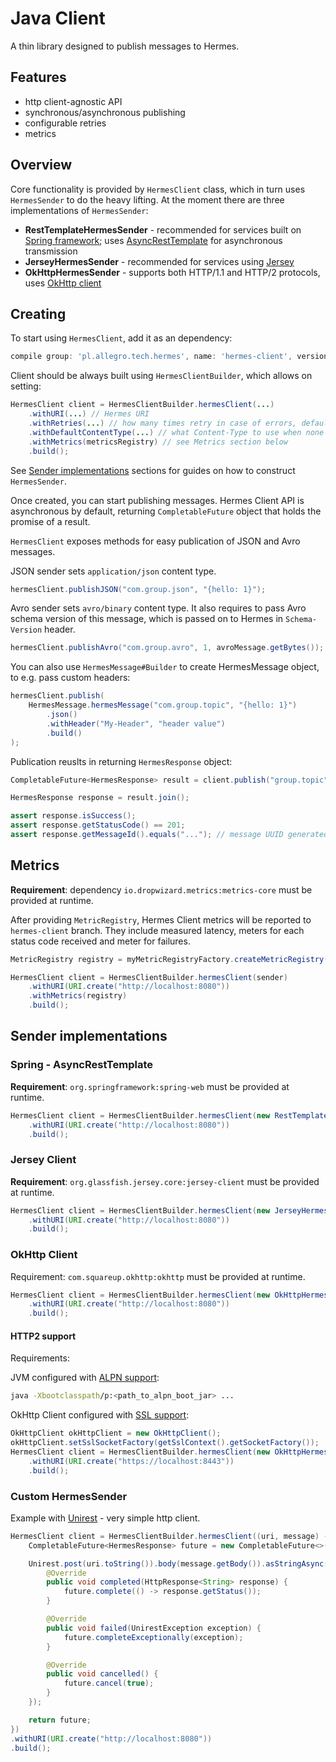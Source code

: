 # Java Client

A thin library designed to publish messages to Hermes.

## Features

* http client-agnostic API
* synchronous/asynchronous publishing
* configurable retries
* metrics

## Overview

Core functionality is provided by `HermesClient` class, which in turn uses `HermesSender` to do the heavy lifting.
At the moment there are three implementations of `HermesSender`:

* **RestTemplateHermesSender** - recommended for services built on [Spring framework](http://projects.spring.io/spring-framework);
  uses [AsyncRestTemplate](http://docs.spring.io/spring/docs/current/javadoc-api/org/springframework/web/client/AsyncRestTemplate.html)
  for asynchronous transmission
* **JerseyHermesSender** - recommended for services using  [Jersey](<https://jersey.java.net/>)
* **OkHttpHermesSender** - supports both HTTP/1.1 and HTTP/2 protocols, uses [OkHttp client](http://square.github.io/okhttp/)


## Creating

To start using `HermesClient`, add it as an dependency:

```groovy
compile group: 'pl.allegro.tech.hermes', name: 'hermes-client', version: versions.hermes
```

Client should be always built using `HermesClientBuilder`, which allows on setting:

```java
HermesClient client = HermesClientBuilder.hermesClient(...)
    .withURI(...) // Hermes URI
    .withRetries(...) // how many times retry in case of errors, default: 3
    .withDefaultContentType(...) // what Content-Type to use when none set, default: application/json
    .withMetrics(metricsRegistry) // see Metrics section below
    .build();
```

See [Sender implementations](#sender-implementations) sections for guides on how to construct `HermesSender`.

Once created, you can start publishing messages. Hermes Client API is asynchronous by default, returning
`CompletableFuture` object that holds the promise of a result.

`HermesClient` exposes methods for easy publication of JSON and Avro messages.

JSON sender sets `application/json` content type.

```java
hermesClient.publishJSON("com.group.json", "{hello: 1}");
```

Avro sender sets `avro/binary` content type. It also requires to pass Avro schema version of this message, which is
passed on to Hermes in `Schema-Version` header.

```java
hermesClient.publishAvro("com.group.avro", 1, avroMessage.getBytes());
```

You can also use `HermesMessage#Builder` to create HermesMessage object, to e.g. pass custom headers:

```java
hermesClient.publish(
    HermesMessage.hermesMessage("com.group.topic", "{hello: 1}")
        .json()
        .withHeader("My-Header", "header value")
        .build()
);
```

Publication reuslts in returning `HermesResponse` object:

```java
CompletableFuture<HermesResponse> result = client.publish("group.topic", "{}");

HermesResponse response = result.join();

assert response.isSuccess();
assert response.getStatusCode() == 201;
assert response.getMessageId().equals("..."); // message UUID generated by Hermes
```

## Metrics

**Requirement**: dependency `io.dropwizard.metrics:metrics-core` must be provided at runtime.

After providing `MetricRegistry`, Hermes Client metrics will be reported to `hermes-client` branch. They include
measured latency, meters for each status code received and meter for failures.

```java
MetricRegistry registry = myMetricRegistryFactory.createMetricRegistry();

HermesClient client = HermesClientBuilder.hermesClient(sender)
    .withURI(URI.create("http://localhost:8080"))
    .withMetrics(registry)
    .build();
```

## Sender implementations

### Spring - AsyncRestTemplate

**Requirement**: `org.springframework:spring-web` must be provided at runtime.

```java
HermesClient client = HermesClientBuilder.hermesClient(new RestTemplateHermesSender(new AsyncRestTemplate()))
    .withURI(URI.create("http://localhost:8080"))
    .build();
```

### Jersey Client

**Requirement**: `org.glassfish.jersey.core:jersey-client` must be provided at runtime.

```java
HermesClient client = HermesClientBuilder.hermesClient(new JerseyHermesSender(ClientBuilder.newClient()))
    .withURI(URI.create("http://localhost:8080"))
    .build();
```

### OkHttp Client

Requirement: `com.squareup.okhttp:okhttp` must be provided at runtime.

```java
HermesClient client = HermesClientBuilder.hermesClient(new OkHttpHermesSender(new OkHttpClient()))
    .withURI(URI.create("http://localhost:8080"))
    .build();
```

#### HTTP2 support

Requirements:

JVM configured with [ALPN support](http://www.eclipse.org/jetty/documentation/current/alpn-chapter.html#alpn-starting):

```bash
java -Xbootclasspath/p:<path_to_alpn_boot_jar> ...
```

OkHttp Client configured with [SSL support](https://github.com/square/okhttp/wiki/HTTPS):

```java
OkHttpClient okHttpClient = new OkHttpClient();
okHttpClient.setSslSocketFactory(getSslContext().getSocketFactory());
HermesClient client = HermesClientBuilder.hermesClient(new OkHttpHermesSender(okHttpClient))
    .withURI(URI.create("https://localhost:8443"))
    .build();
```

### Custom HermesSender

Example with [Unirest](http://unirest.io/java.html) - very simple http client.

```java
HermesClient client = HermesClientBuilder.hermesClient((uri, message) -> {
    CompletableFuture<HermesResponse> future = new CompletableFuture<>();

    Unirest.post(uri.toString()).body(message.getBody()).asStringAsync(new Callback<String>() {
        @Override
        public void completed(HttpResponse<String> response) {
            future.complete(() -> response.getStatus());
        }

        @Override
        public void failed(UnirestException exception) {
            future.completeExceptionally(exception);
        }

        @Override
        public void cancelled() {
            future.cancel(true);
        }
    });

    return future;
})
.withURI(URI.create("http://localhost:8080"))
.build();
```
